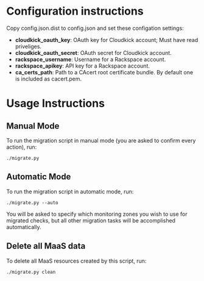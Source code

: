 # Configuration instructions

Copy config.json.dist to config.json and set these configation settings:

* **cloudkick_oauth_key**: OAuth key for Cloudkick account; Must have read priveliges.
* **cloudkick_oauth_secret**: OAuth secret for Cloudkick account.
* **rackspace_username**: Username for a Rackspace account.
* **rackspace_apikey**: API key for a Rackspace account.
* **ca_certs_path**: Path to a CAcert root certificate bundle.  By default one is included as cacert.pem.

# Usage Instructions

## Manual Mode

To run the migration script in manual mode (you are asked to confirm every action), run:
    
    ./migrate.py

## Automatic Mode

To run the migration script in automatic mode, run:

    ./migrate.py --auto
    
You will be asked to specify which monitoring zones you wish to use for migrated checks, but all other migration tasks will be accomplished automatically.

## Delete all MaaS data

To delete all MaaS resources created by this script, run:

    ./migrate.py clean
